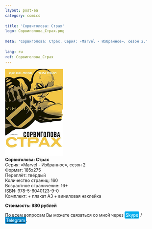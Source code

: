 ```yaml
---
layout: post-ea
category: comics

title: 'Сорвиголова: Страх'
logo: Сорвиголова_Страх.png

meta: 'Сорвиголова: Страх. Серия: «Marvel - Избранное», сезон 2.'

lang: ru
ref: Сорвиголова_Страх
---
```


<a data-fancybox="gallery" href="/img/honest_abe/Сорвиголова_Страх.png"><img src="/img/honest_abe/Сорвиголова_Страх.png" alt=""></a>  
**Сорвиголова: Страх**  
Серия: «Marvel - Избранное», сезон 2  
Формат: 185х275  
Переплёт: твёрдый  
Количество страниц: 160  
Возрастное ограничение: 16+  
ISBN: 978-5-6040123-9-0  
Комплект: + плакат А3 + виниловая наклейка

**Стоимость: 980 рублей**

По всем вопросам Вы можете связаться со мной через <a href="skype:chutkoy89?call" target="_blank"><span style="background-color:#00aff0; color:white; padding:3px; border-radius: 3px">Skype</span></a> / <a href="https://t.me/chutkoy" target="_blank"><span style="background-color:#0088cc; color:white; padding:3px; border-radius: 3px">Telegram</span></a>.
